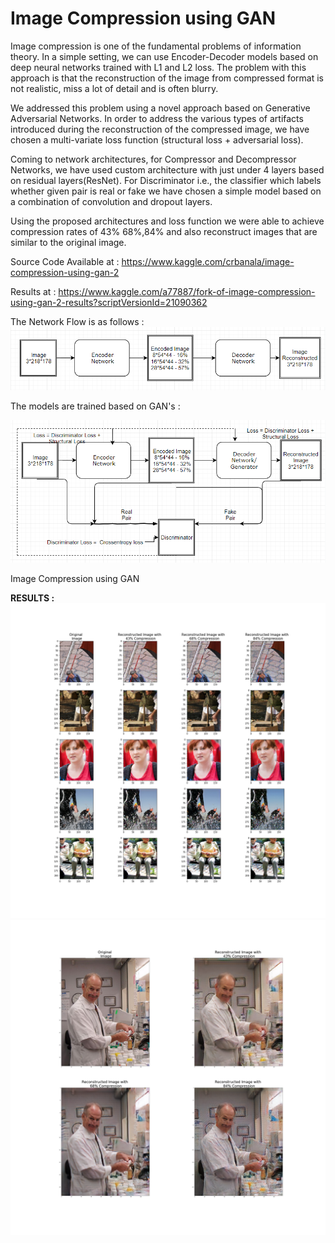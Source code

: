 # Image Compression using GAN


Image compression is one of the fundamental problems of information theory. In a simple setting, we can use Encoder-Decoder models based on deep neural networks trained with L1 and L2 loss. The problem with this approach is that the reconstruction of the image from compressed format is not realistic, miss a lot of detail and is often blurry.



We addressed this problem using a novel approach based on Generative Adversarial Networks.
In order to address the various types of artifacts introduced during the reconstruction of the compressed image, we have chosen a multi-variate loss function (structural loss + adversarial loss).



Coming to network architectures, for Compressor and Decompressor Networks, we have used custom architecture with just under 4 layers based on residual layers(ResNet). For Discriminator i.e., the classifier which labels whether given pair is real or fake we have chosen a simple model based on a combination of convolution and dropout layers.



Using the proposed architectures and loss function we were able to achieve compression rates of 43% 68%,84% and also reconstruct images that are similar to the original image.





Source Code Available at :
https://www.kaggle.com/crbanala/image-compression-using-gan-2


Results at : 
https://www.kaggle.com/a77887/fork-of-image-compression-using-gan-2-results?scriptVersionId=21090362



The Network Flow is as follows :
<img src="NetworkFlow.PNG" >


The models are trained based on GAN's :

<img src="TrainingFlow.PNG" >

Image Compression using GAN

<b> RESULTS : </b>
<img src="results.png" >
<img src="results1.png" >
